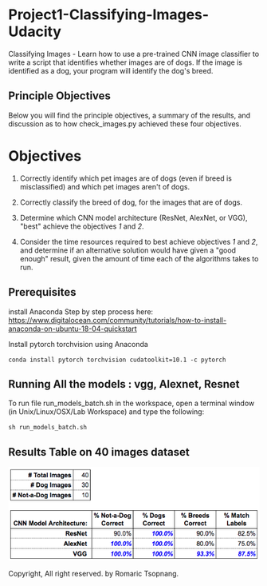 # Project1-Classifying-Images-Udacity
Classifying Images - Learn how to use a pre-trained CNN image classifier to write a script that identifies whether images are of dogs. If the image is identified as a dog, your program will identify the dog's breed.

## Principle Objectives
Below you will find the principle objectives, a summary of the results, and discussion as to how check_images.py achieved these four objectives.

# Objectives
1. Correctly identify which pet images are of dogs (even if breed is misclassified) and which pet images aren't of dogs.

2. Correctly classify the breed of dog, for the images that are of dogs.

3. Determine which CNN model architecture (ResNet, AlexNet, or VGG), "best" achieve the objectives _1_ and _2_.

4. Consider the time resources required to best achieve objectives _1_ and _2_, and determine if an alternative solution would have given a "good enough" result, given the amount of time each of the algorithms takes to run.

## Prerequisites
install Anaconda
Step by step process here:
https://www.digitalocean.com/community/tutorials/how-to-install-anaconda-on-ubuntu-18-04-quickstart

Install pytorch torchvision using Anaconda
```
conda install pytorch torchvision cudatoolkit=10.1 -c pytorch
```

## Running All the models : vgg, Alexnet, Resnet
To run file run_models_batch.sh in the workspace, open a terminal window (in Unix/Linux/OSX/Lab Workspace) and type the following:
```
sh run_models_batch.sh
```
## Results Table on 40 images dataset

<p align="center"> <img src="running-results.png"/> </p>


Copyright, All right reserved. by Romaric Tsopnang.
